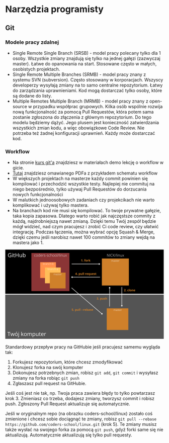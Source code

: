 # Narzędzia programisty

## Git

### Modele pracy zdalnej

- Single Remote Single Branch (SRSB) - model pracy polecany tylko dla 1 osoby. Wszystkie zmiany znajdują się tylko na jednej gałęzi (zazwyczaj master). Łatwe do opanowania na start. Stosowane często w małych, osobistych projektach.
- Single Remote Multiple Branches (SRMB) - model pracy znany z systemu SVN (subversion). Często stosowany w korporacjach. Wszyscy developerzy wysyłają zmiany na to samo centralne repozytorium. Łatwy do zarządzania uprawnieniami. Kod mogą dostarczać tylko osoby, które są dodane do listy.
- Multiple Remotes Multiple Branch (MRMB) - model pracy znany z open-source w przypadku współprac grupowych. Kilka osób wspólnie rozwija nową funkcjonalność za pomocą Pull Requestów, która potem sama zostanie zgłoszona do złączenia z głównym repozytorium. Do tego modelu będziemy dążyć. Jego plusem jest konieczność zatwierdzania wszystkich zmian kodu, a więc obowiązkowe Code Review. Nie potrzeba też żadnej konfiguracji uprawnień. Każdy może dostarczać kod.

### Workflow

- Na stronie [kurs git\'a](https://kursgita.pl/) znajdziesz w materiałach demo lekcję o workflow w gicie.
- [Tutaj](pdf/workflow.pdf) znajdziesz omawianego PDFa z przykładem schematu workflow
- W większych projektach na masterze każdy commit powinien się kompilować i przechodzić wszystkie testy. Najlepiej nie commituj na niego bezpośrednio, tylko używaj Pull Requestów do dorzucania nowych funkcjonalności
- W malutkich jednoosobowych zadaniach czy projekcikach nie warto komplikować i używaj tylko mastera.
- Na branchach kod nie musi się kompilować. To twoje prywatne gałęzie, taka kopia zapasowa. Dlatego warto robić jak najczęstsze commity z każdą, najdrobniejszą nawet zmianą. Dzięki temu Twój zespół będzie mógł widzieć, nad czym pracujesz i zrobić Ci code review, czy ułatwić integrację. Podczas łączenia, można wybrać opcję Squash & Merge, dzięki czemu jeśli narobisz nawet 100 commitów to zmiany wejdą na mastera jako 1.

![GitHub](img/gh-operations.png)

Standardowy przepływ pracy na GitHubie jeśli pracujesz samemu wygląda tak:

1. Forkujesz repozytorium, które chcesz zmodyfikować
2. Klonujesz forka na swój komputer
3. Dokonujesz potrzebnych zmian, robisz `git add`, `git commit` i wysyłasz zmiany na forka robiąc `git push`
4. Zgłaszasz pull request na GitHubie.

Jeśli coś jest nie tak, np. Twoja praca zawiera błędy to tylko powtarzasz krok 3. Zmieniasz co trzeba, dodajesz zmiany, tworzysz commit i robisz push. Zgłoszony Pull Request aktualizuje się
automatycznie.

Jeśli w oryginalnym repo (na obrazku coders-school/linux) zostało coś zmienione i chcesz sobie dociągnąć te zmiany, robisz `git pull --rebase https://github.com/coders-school/linux.git` (krok 5). Te zmiany musisz także wysłać na swojego forka za pomocą `git push`, gdyż forki same się nie aktualizują. Automatycznie aktualizują się tylko pull requesty.
